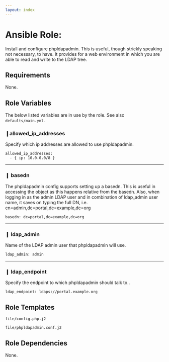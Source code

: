 ```yaml
---
layout: index
---
```


# Ansible Role:
Install and configure phpldapadmin. This is useful, though strickly
speaking not necessary, to have. It provides for a web environment in
which you are able to read and write to the LDAP tree.

## Requirements
None.

## Role Variables
The below listed variables are in use by the role. See also
`defaults/main.yml`.

### ❙allowed_ip_addresses
Specify which ip addresses are allowed to use phpldapadmin.

```
allowed_ip_addresses:
  - { ip: 10.0.0.0/8 }
```
---

### ❙ basedn
The phpldapadmin config supports setting up a basedn. This is useful in
accessing the object as this happens relative from the basedn. Also,
when logging in as the admin LDAP user and in combination of ldap_admin
user name, it saves on typing the full DN, i.e.
cn=admin,dc=portal,dc=example,dc=org

```
basedn: dc=portal,dc=example,dc=org
```
---

### ❙ ldap_admin
Name of the LDAP admin user that phpldapadmin will use.

```
ldap_admin: admin
```
---

### ❙ ldap_endpoint
Specify the endpoint to which phpldapadmin should talk to..

```
ldap_endpoint: ldaps://portal.example.org
```

## Role Templates
`file/config.php.j2`

`file/phpldapadmin.conf.j2`

## Role Dependencies
None.
